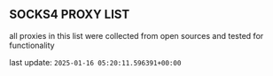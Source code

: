 ## SOCKS4 PROXY LIST

all proxies in this list were collected from open sources and tested for functionality

last update: `2025-01-16 05:20:11.596391+00:00`